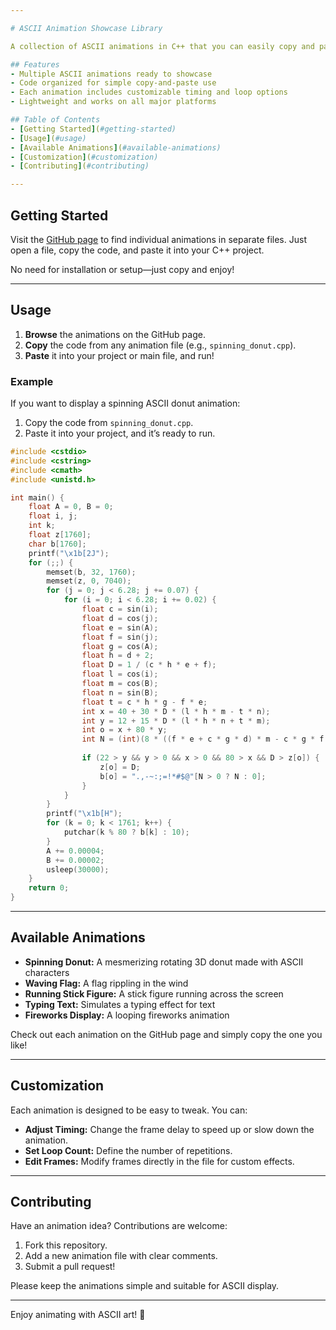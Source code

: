 ```yaml
---

# ASCII Animation Showcase Library

A collection of ASCII animations in C++ that you can easily copy and paste to run in your own projects! Perfect for adding retro-styled animations to your terminal-based applications.

## Features
- Multiple ASCII animations ready to showcase
- Code organized for simple copy-and-paste use
- Each animation includes customizable timing and loop options
- Lightweight and works on all major platforms

## Table of Contents
- [Getting Started](#getting-started)
- [Usage](#usage)
- [Available Animations](#available-animations)
- [Customization](#customization)
- [Contributing](#contributing)

---
```


## Getting Started

Visit the [GitHub page](https://github.com/username/ascii-animation-showcase) to find individual animations in separate files. Just open a file, copy the code, and paste it into your C++ project.

No need for installation or setup—just copy and enjoy!

---

## Usage

1. **Browse** the animations on the GitHub page.
2. **Copy** the code from any animation file (e.g., `spinning_donut.cpp`).
3. **Paste** it into your project or main file, and run!

### Example

If you want to display a spinning ASCII donut animation:

1. Copy the code from `spinning_donut.cpp`.
2. Paste it into your project, and it’s ready to run.

```cpp
#include <cstdio>
#include <cstring>
#include <cmath>
#include <unistd.h>

int main() {
    float A = 0, B = 0;
    float i, j;
    int k;
    float z[1760];
    char b[1760];
    printf("\x1b[2J");
    for (;;) {
        memset(b, 32, 1760);
        memset(z, 0, 7040);
        for (j = 0; j < 6.28; j += 0.07) {
            for (i = 0; i < 6.28; i += 0.02) {
                float c = sin(i);
                float d = cos(j);
                float e = sin(A);
                float f = sin(j);
                float g = cos(A);
                float h = d + 2;
                float D = 1 / (c * h * e + f);
                float l = cos(i);
                float m = cos(B);
                float n = sin(B);
                float t = c * h * g - f * e;
                int x = 40 + 30 * D * (l * h * m - t * n);
                int y = 12 + 15 * D * (l * h * n + t * m);
                int o = x + 80 * y;
                int N = (int)(8 * ((f * e + c * g * d) * m - c * g * f - e * d - h));
                
                if (22 > y && y > 0 && x > 0 && 80 > x && D > z[o]) {
                    z[o] = D;
                    b[o] = ".,-~:;=!*#$@"[N > 0 ? N : 0];
                }
            }
        }
        printf("\x1b[H");
        for (k = 0; k < 1761; k++) {
            putchar(k % 80 ? b[k] : 10);
        }
        A += 0.00004;
        B += 0.00002;
        usleep(30000);
    }
    return 0;
}
```

---

## Available Animations

- **Spinning Donut:** A mesmerizing rotating 3D donut made with ASCII characters
- **Waving Flag:** A flag rippling in the wind
- **Running Stick Figure:** A stick figure running across the screen
- **Typing Text:** Simulates a typing effect for text
- **Fireworks Display:** A looping fireworks animation

Check out each animation on the GitHub page and simply copy the one you like!

---

## Customization

Each animation is designed to be easy to tweak. You can:
- **Adjust Timing:** Change the frame delay to speed up or slow down the animation.
- **Set Loop Count:** Define the number of repetitions.
- **Edit Frames:** Modify frames directly in the file for custom effects.

---

## Contributing

Have an animation idea? Contributions are welcome:
1. Fork this repository.
2. Add a new animation file with clear comments.
3. Submit a pull request!

Please keep the animations simple and suitable for ASCII display.

---

Enjoy animating with ASCII art! 🎉

